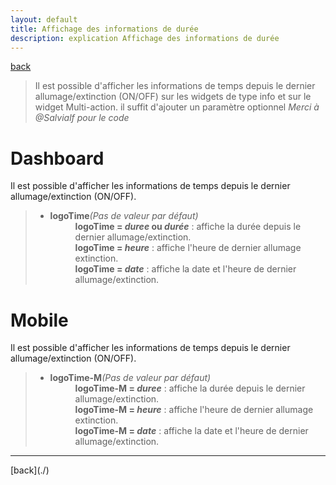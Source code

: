 ```yaml
---
layout: default
title: Affichage des informations de durée
description: explication Affichage des informations de durée
---
```

[back](./)

<blockquote>
    Il est possible d'afficher les informations de temps depuis le dernier allumage/extinction (ON/OFF) sur les widgets de type info et sur le widget Multi-action. 
    il suffit d'ajouter un paramètre optionnel 
    <i>Merci à @Salvialf pour le code</i>
</blockquote>

# Dashboard
Il est possible d'afficher les informations de temps depuis le dernier allumage/extinction (ON/OFF).
<blockquote>
    <ul>
        <li><b>logoTime</b><i>(Pas de valeur par défaut)</i></li>
        <dd><b>logoTime = <i>duree</i> ou <i>durée</i></b> : affiche la durée depuis le dernier allumage/extinction.<br/>
            <b>logoTime = <i>heure</i></b> : affiche l'heure de dernier allumage extinction.<br/>
            <b>logoTime = <i>date</i></b> : affiche la date et l'heure de dernier allumage/extinction.
        </dd>
    </ul>
</blockquote>

# Mobile
Il est possible d'afficher les informations de temps depuis le dernier allumage/extinction (ON/OFF). 
<blockquote>
    <ul>
        <li><b>logoTime-M</b><i>(Pas de valeur par défaut)</i></li>
        <dd><b>logoTime-M = <i>duree</i></b> : affiche la durée depuis le dernier allumage/extinction.<br/>
            <b>logoTime-M = <i>heure</i></b> : affiche l'heure de dernier allumage extinction.<br/>
            <b>logoTime-M = <i>date</i></b> : affiche la date et l'heure de dernier allumage/extinction.
        </dd>
    </ul>
</blockquote>

<hr />
[back](./)